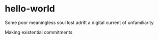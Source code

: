 # hello-world
Some poor meaningless soul lost adrift a digital current of unfamiliarity

Making existential commitments
